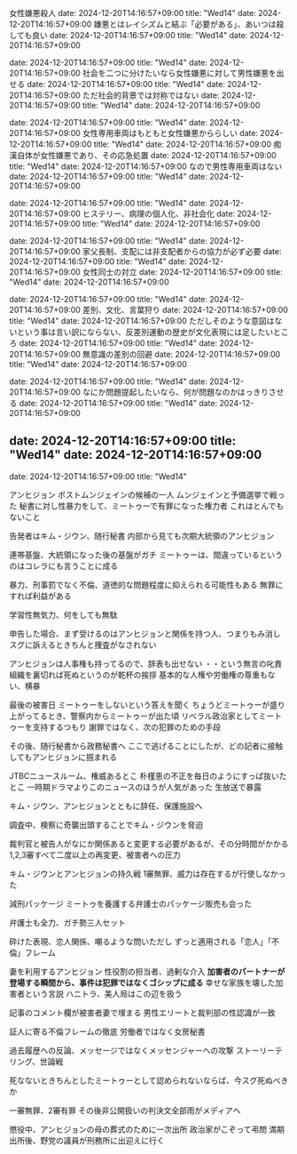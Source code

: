 女性嫌悪殺人
date: 2024-12-20T14:16:57+09:00
title: "Wed14"
date: 2024-12-20T14:16:57+09:00
嫌悪とはレイシズムと結ぶ「必要がある」、あいつは殺しても良い
date: 2024-12-20T14:16:57+09:00
title: "Wed14"
date: 2024-12-20T14:16:57+09:00

date: 2024-12-20T14:16:57+09:00
title: "Wed14"
date: 2024-12-20T14:16:57+09:00
社会を二つに分けたいなら女性嫌悪に対して男性嫌悪を出せる
date: 2024-12-20T14:16:57+09:00
title: "Wed14"
date: 2024-12-20T14:16:57+09:00
ただ社会的背景では対称ではない
date: 2024-12-20T14:16:57+09:00
title: "Wed14"
date: 2024-12-20T14:16:57+09:00

date: 2024-12-20T14:16:57+09:00
title: "Wed14"
date: 2024-12-20T14:16:57+09:00
女性専用車両はもともと女性嫌悪かららしい
date: 2024-12-20T14:16:57+09:00
title: "Wed14"
date: 2024-12-20T14:16:57+09:00
痴漢自体が女性嫌悪であり、その応急処置
date: 2024-12-20T14:16:57+09:00
title: "Wed14"
date: 2024-12-20T14:16:57+09:00
なので男性専用車両はない
date: 2024-12-20T14:16:57+09:00
title: "Wed14"
date: 2024-12-20T14:16:57+09:00

date: 2024-12-20T14:16:57+09:00
title: "Wed14"
date: 2024-12-20T14:16:57+09:00
ヒステリー、病理の個人化、非社会化
date: 2024-12-20T14:16:57+09:00
title: "Wed14"
date: 2024-12-20T14:16:57+09:00

date: 2024-12-20T14:16:57+09:00
title: "Wed14"
date: 2024-12-20T14:16:57+09:00
家父長制、支配には非支配者からの協力が必ず必要
date: 2024-12-20T14:16:57+09:00
title: "Wed14"
date: 2024-12-20T14:16:57+09:00
女性同士の対立
date: 2024-12-20T14:16:57+09:00
title: "Wed14"
date: 2024-12-20T14:16:57+09:00

date: 2024-12-20T14:16:57+09:00
title: "Wed14"
date: 2024-12-20T14:16:57+09:00
差別、文化、言葉狩り
date: 2024-12-20T14:16:57+09:00
title: "Wed14"
date: 2024-12-20T14:16:57+09:00
ただしそのような意図はないという事は言い訳にならない、反差別運動の歴史が文化表現には足したいところ
date: 2024-12-20T14:16:57+09:00
title: "Wed14"
date: 2024-12-20T14:16:57+09:00
無意識の差別の回避
date: 2024-12-20T14:16:57+09:00
title: "Wed14"
date: 2024-12-20T14:16:57+09:00

date: 2024-12-20T14:16:57+09:00
title: "Wed14"
date: 2024-12-20T14:16:57+09:00
なにか問題提起したいなら、何が問題なのかはっきりさせる
date: 2024-12-20T14:16:57+09:00
title: "Wed14"
date: 2024-12-20T14:16:57+09:00

date: 2024-12-20T14:16:57+09:00
title: "Wed14"
date: 2024-12-20T14:16:57+09:00
---
date: 2024-12-20T14:16:57+09:00
title: "Wed14"

アンヒジョン
ポストムンジェインの候補の一人
ムンジェインと予備選挙で戦った
秘書に対し性暴力をして、ミートゥーで有罪になった権力者
これはとんでもないこと

告発者はキム・ジウン、随行秘書
内部から見ても次期大統領のアンヒジョン

連帯基盤、大統領になった後の基盤がガチ
ミートゥーは、間違っているというのはコレラにも言うことに成る

暴力、刑事罰でなく不倫、道徳的な問題程度に抑えられる可能性もある
無罪にすれば利益がある

学習性無気力、何をしても無駄

申告した場合、まず受けるのはアンヒジョンと関係を持つ人、つまりもみ消し
スグに訴えるときちんと捜査がなされない

アンヒジョンは人事権も持ってるので、辞表も出せない
・・という無言の叱責
組織を裏切れば死ぬというのが乾杯の挨拶
基本的な人権や労働権の尊重もない、横暴

最後の被害日
ミートゥーをしないという答えを聞く
ちょうどミートゥーが盛り上がってるとき、警察内からミートゥーが出た頃
リベラル政治家としてミートゥーを支持するつもり
謝罪ではなく、次の犯罪のための手段

その後、随行秘書から政務秘書へ
ここで逃げることにしたが、どの記者に接触してもアンヒジョンに掴まれる

JTBCニュースルーム、権威あるとこ
朴槿恵の不正を毎日のようにすっぱ抜いたとこ
一時期ドラマよりこのニュースのほうが人気があった
生放送で暴露

キム・ジウン、アンヒジョンとともに辞任、保護施設へ

調査中、検察に奇襲出頭することでキム・ジウンを脅迫

裁判官と被告人がなにか関係あると変更する必要があるが、その分時間がかかる
1,2,3審すべて二度以上の再変更、被害者への圧力

キム・ジウンとアンヒジョンの持久戦
1審無罪、威力は存在するが行使しなかった

減刑パッケージ
ミートゥを養護する弁護士のパッケージ販売も会った

弁護士も全力、ガチ勢三人セット

砕けた表現、恋人関係、嘲るような問いただし
ずっと適用される「恋人」「不倫」フレーム

妻を利用するアンヒジョン
性役割の担当者、過剰な介入
**加害者のパートナーが登場する瞬間から、事件は犯罪ではなくゴシップに成る**
幸せな家族を壊した加害者という言説
ハニトラ、美人局はこの辺を扱う

記事のコメント欄が被害者妻で埋まる
男性エリートと裁判部の性認識が一致

証人に寄る不倫フレームの徹底
労働者ではなく女房秘書

過去履歴への反論、メッセージではなくメッセンジャーへの攻撃
ストーリーテリング、世論戦

死なないときちんとしたミートゥーとして認められないならば、今スグ死ぬべきか

一審無罪、2審有罪
その後非公開扱いの判決文全部雨がメディアへ

懲役中、アンヒジョンの母の葬式のために一次出所
政治家がこぞって弔問
満期出所後、野党の議員が刑務所に出迎えに行く

































